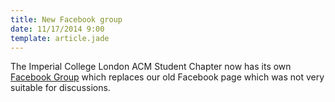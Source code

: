 ```yaml
---
title: New Facebook group
date: 11/17/2014 9:00
template: article.jade
---
```

The Imperial College London ACM Student Chapter now has its own [Facebook
Group](https://www.facebook.com/groups/ImperialACM/) which replaces our old
Facebook page which was not very suitable for discussions.
